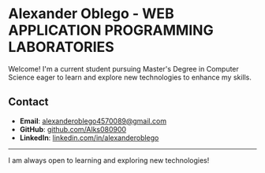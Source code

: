 # Alexander Oblego - WEB APPLICATION PROGRAMMING LABORATORIES

Welcome! I'm a current student pursuing Master's Degree in Computer Science eager to learn and explore new technologies to enhance my skills.

## Contact

- **Email**: [alexanderoblego4570089@gmail.com](mailto:alexanderoblego4570089@gmail.com)
- **GitHub**: [github.com/Alks080900](https://github.com/Alks080900)
- **LinkedIn**: [linkedin.com/in/alexanderoblego](https://www.linkedin.com/in/alexanderoblego/)

---

I am always open to learning and exploring new technologies!
